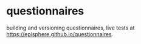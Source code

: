 # questionnaires
building and versioning questionnaires, live tests at https://episphere.github.io/questionnaires. 
